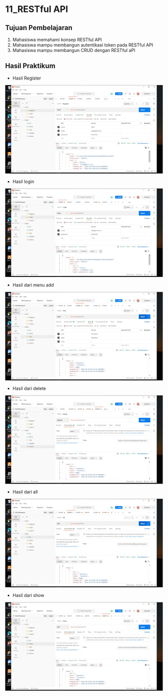 # 11_RESTful API

## Tujuan Pembelajaran

1. Mahasiswa memahami konsep RESTful API
2. Mahasiswa mampu membangun autentikasi token pada RESTful API
3. Mahasiswa mampu membangun CRUD dengan RESTful aPI


## Hasil Praktikum 

- Hasil Register

![contoh gambar](img/register.jpeg)
 
 - Hasil login

 ![contoh gambar](img/login.jpeg)

 - Hasil dari menu add

 ![contoh gambar](img/add.jpeg)

- Hasil dari delete

![contoh gambar](img/delete.jpeg)

- Hasil dari all

![contoh gambar](img/all.jpeg)

- Hasil dari show

![contoh gambar](img/show.jpeg)


